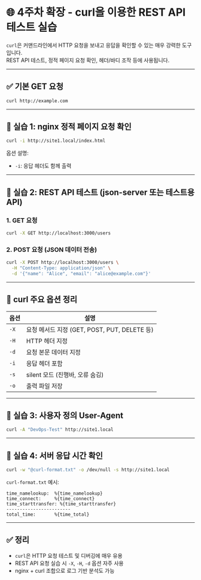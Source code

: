 # 🌐 4주차 확장 - curl을 이용한 REST API 테스트 실습

`curl`은 커맨드라인에서 HTTP 요청을 보내고 응답을 확인할 수 있는 매우 강력한 도구입니다.  
REST API 테스트, 정적 페이지 요청 확인, 헤더/바디 조작 등에 사용됩니다.

---

## ✅ 기본 GET 요청

```bash
curl http://example.com
```

---

## 🧪 실습 1: nginx 정적 페이지 요청 확인

```bash
curl -i http://site1.local/index.html
```

옵션 설명:
- `-i`: 응답 헤더도 함께 출력

---

## 🧪 실습 2: REST API 테스트 (json-server 또는 테스트용 API)

### 1. GET 요청

```bash
curl -X GET http://localhost:3000/users
```

### 2. POST 요청 (JSON 데이터 전송)

```bash
curl -X POST http://localhost:3000/users \
  -H "Content-Type: application/json" \
  -d '{"name": "Alice", "email": "alice@example.com"}'
```

---

## 🧰 curl 주요 옵션 정리

| 옵션 | 설명 |
|------|------|
| `-X` | 요청 메서드 지정 (GET, POST, PUT, DELETE 등) |
| `-H` | HTTP 헤더 지정 |
| `-d` | 요청 본문 데이터 지정 |
| `-i` | 응답 헤더 포함 |
| `-s` | silent 모드 (진행바, 오류 숨김) |
| `-o` | 출력 파일 저장 |

---

## 🧪 실습 3: 사용자 정의 User-Agent

```bash
curl -A "DevOps-Test" http://site1.local
```

---

## 🧪 실습 4: 서버 응답 시간 확인

```bash
curl -w "@curl-format.txt" -o /dev/null -s http://site1.local
```

`curl-format.txt` 예시:

```
time_namelookup:  %{time_namelookup}
time_connect:     %{time_connect}
time_starttransfer: %{time_starttransfer}
------------------------
total_time:       %{time_total}
```

---

## ✅ 정리

- `curl`은 HTTP 요청 테스트 및 디버깅에 매우 유용
- REST API 요청 실습 시 `-X`, `-H`, `-d` 옵션 자주 사용
- nginx + curl 조합으로 로그 기반 분석도 가능